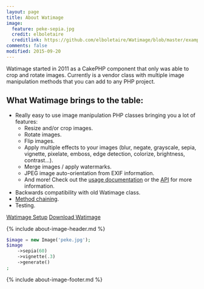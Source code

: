 ```yaml
---
layout: page
title: About Watimage
image:
  feature: peke-sepia.jpg
  credit: elboletaire
  creditlink: https://github.com/elboletaire/Watimage/blob/master/examples/files/LICENSE
comments: false
modified: 2015-09-20
---
```


Watimage started in 2011 as a CakePHP component that only was able to crop and
rotate images.
Currently is a vendor class with multiple image manipulation methods that you can
add to any PHP project.

What Watimage brings to the table:
----------------------------------

- Really easy to use image manipulation PHP classes bringing you a lot of features:
  * Resize and/or crop images.
  * Rotate images.
  * Flip images.
  * Apply multiple effects to your images (blur, negate, grayscale, sepia,
    vignette, pixelate, emboss, edge detection, colorize, brightness,
    contrast...).
  * Merge images / apply watermarks.
  * JPEG image auto-orientation from EXIF information.
  * And more! Check out the [usage documentation](/usage) or the [API](/api) for
    more information.
- Backwards compatibility with old Watimage class.
- [Method chaining](https://en.wikipedia.org/wiki/Method_chaining).
- Testing.

<div markdown="0">
  <a href="{{ site.url }}/usage/setup.html" class="btn btn-info">Watimage Setup</a>
  <a href="https://github.com/elboletaire/Watimage" class="btn btn-success">Download Watimage</a>
</div>

{% include about-image-header.md %}

~~~php
$image = new Image('peke.jpg');
$image
    ->sepia(60)
    ->vignette(.3)
    ->generate()
;
~~~

{% include about-image-footer.md %}
